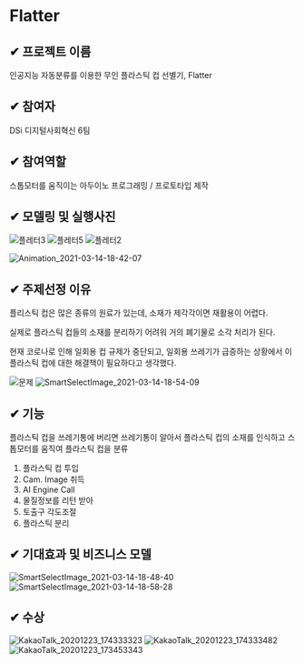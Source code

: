 # Flatter
##  &#10004; 프로젝트 이름
인공지능 자동분류를 이용한 무인 플라스틱 컵 선별기, Flatter

##  &#10004; 참여자
DSi 디지털사회혁신 6팀

##  &#10004; 참여역할
스톱모터를 움직이는 아두이노 프로그래밍 / 프로토타입 제작

##  &#10004; 모델링 및 실행사진
![플레터3](https://user-images.githubusercontent.com/70623290/111063906-75501000-84f4-11eb-89e2-c49f516a21ab.png)
![플레터5](https://user-images.githubusercontent.com/70623290/111064045-49815a00-84f5-11eb-93e6-6f9f732735dd.png)
![플레터2](https://user-images.githubusercontent.com/70623290/111064217-19868680-84f6-11eb-800d-9d3c19bd42a7.png)

![Animation_2021-03-14-18-42-07](https://user-images.githubusercontent.com/70623290/111064203-04115c80-84f6-11eb-8f08-b775157e5b8c.gif)

##  &#10004; 주제선정 이유
플리스틱 컵은 많은 종류의 원료가 있는데, 소재가 제각각이면 재활용이 어렵다. 

실제로 플라스틱 컵들의 소재를 분리하기 어려워 거의 폐기물로 소각 처리가 된다. 

현재 코로나로 인해 일회용 컵 규제가 중단되고, 일회용 쓰레기가 급증하는 상황에서 이 플라스틱 컵에 대한 해결책이 필요하다고 생각했다.

![문제](https://user-images.githubusercontent.com/70623290/111064310-9dd90980-84f6-11eb-81db-2566c6c0c629.jpg)
![SmartSelectImage_2021-03-14-18-54-09](https://user-images.githubusercontent.com/70623290/111064318-ac272580-84f6-11eb-8279-0a95e9edfb02.png)

##  &#10004; 기능
플라스틱 컵을 쓰레기통에 버리면 쓰레기통이 알아서 플라스틱 컵의 소재를 인식하고 스톱모터를 움직여 플라스틱 컵을 분류
1) 플라스틱 컵 투입
2) Cam. Image 취득
3) AI Engine Call
4) 물질정보를 리턴 받아 
5) 토출구 각도조절
6) 플라스틱 분리

##  &#10004; 기대효과 및 비즈니스 모델
![SmartSelectImage_2021-03-14-18-48-40](https://user-images.githubusercontent.com/70623290/111064195-f9ef5e00-84f5-11eb-9db4-bfc6ce1df5e4.png)
![SmartSelectImage_2021-03-14-18-58-28](https://user-images.githubusercontent.com/70623290/111064420-4d15e080-84f7-11eb-9bcc-65eacfcbbdf9.png)


##  &#10004; 수상
![KakaoTalk_20201223_174333323](https://user-images.githubusercontent.com/70623290/111064242-391daf00-84f6-11eb-823b-de586655d2ee.jpg)
![KakaoTalk_20201223_174333482](https://user-images.githubusercontent.com/70623290/111064257-55b9e700-84f6-11eb-8681-07cf888bf723.jpg)
![KakaoTalk_20201223_173453343](https://user-images.githubusercontent.com/70623290/111064227-26a37580-84f6-11eb-8229-3e6c49d1c362.jpg)
